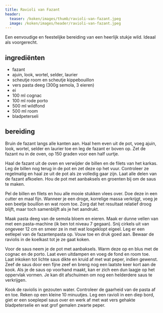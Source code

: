 ```yaml
---
title: Ravioli van Fazant
header:
  teaser: /koken/images/thumb/ravioli-van-fazant.jpeg
  image: /koken/images/header/ravioli-van-fazant.jpeg
---
```


Een eenvoudige en feestelijke bereiding van een heerlijk stukje wild. Ideaal
als voorgerecht.

## ingrediënten

* fazant
* ajuin, look, wortel, selder, laurier
* scheutje room en scheutje kippebouillon
* vers pasta deeg (300g semola, 3 eieren)
* ei
* 100 ml cognac
* 100 ml rode porto
* 500 ml wildfond
* 500 ml room
* bladpeterseli

## bereiding

Bruin de fazant langs alle kanten aan. Haal hem even uit de pot, voeg ajuin, look, wortel, selder en laurier toe en leg de fazant er boven op. Zet de fazant nu in de oven, op 150 graden voor een half uurtje.

Haal de fazant uit de oven en verwijder de billen en de filets van het karkas. Leg de billen nog terug in de pot en zet deze op het vuur. Controleer ze regelmatig en haal ze uit de pot als ze volledig gaar zijn. Laat alle delen van de fazant afkoelen. Hou de pot met aanbaksels en groenten bij om de saus te maken.

Pel de billen en filets en hou alle mooie stukken vlees over. Doe deze in een cutter en maal fijn. Wanneer je een droge, korrelige massa verkrijgt, voeg je een beetje bouillon en wat room toe. Zorg dat het resultaat relatief droog blijft, maar toch samenblijft als je het aandrukt.

Maak pasta deeg van de semola bloem en eieren. Maak er dunne vellen van met een pasta-machine (ik ben tot niveau 7 gegaan). Snij cirkels uit van ongeveer 12 cm en smeer ze in met wat losgeklopt eigeel. Leg er een eetlepel van de fazantenpasta op. Vouw toe en druk goed aan. Bewaar de raviolis in de koelkast tot je ze gaat koken.

Voor de saus neem je de pot met aanbaksels. Warm deze op en blus met de cognac en de porto. Laat even uitdampen en voeg de fond en room toe. Laat inkoken tot lichte saus dikte en kruid af met wat peper, indien gewenst. Zeef de saus door een fijne zeef en breng nog een laatste keer kort aan de kook. Als je de saus op voorhand maakt, kan er zich een dun laagje op het oppervlak vormen. Je kan dit afschuimen om nog een helderdere saus te verkrijgen.

Kook de raviolis in gezouten water. Controleer de gaarheid van de pasta af en toe. Reken op een kleine 10 minuutjes. Leg een ravioli in een diep bord, giet er een soeplepel saus over en werk af met wat vers gehakte bladpeterselie en wat grof gemalen zwarte peper.
